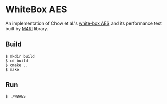 # WhiteBox AES

An implementation of Chow et al.'s [white-box AES](https://link.springer.com/chapter/10.1007/3-540-36492-7_17) and its performance test built by [M4RI](https://bitbucket.org/malb/m4ri.git) library.

## Build

```
$ mkdir build
$ cd build
$ cmake ..
$ make
```

## Run

```
$ ./WBAES
```